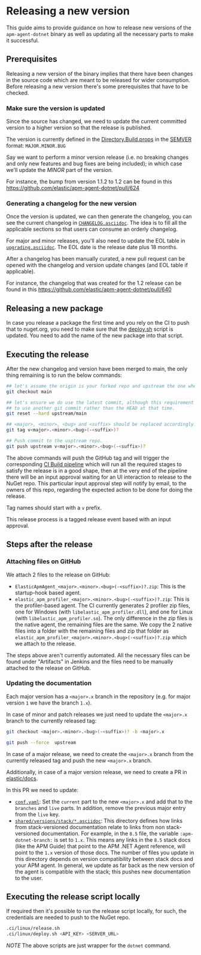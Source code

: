 # Releasing a new version

This guide aims to provide guidance on how to release new versions of the `apm-agent-dotnet` binary as well as updating all the necessary parts to make it successful.

## Prerequisites

Releasing a new version of the binary implies that there have been changes in the source code which are meant to be released for wider consumption. Before releasing a new version there's some prerequisites that have to be checked.

### Make sure the version is updated

Since the source has changed, we need to update the current committed version to a higher version so that the release is published.

The version is currently defined in the [Directory.Build.props](./src/Directory.Build.props) in the [SEMVER](https://semver.org) format: `MAJOR.MINOR.BUG`

Say we want to perform a minor version release (i.e. no breaking changes and only new features and bug fixes are being included); in which case we'll update the _MINOR_ part of the version.

For instance, the bump from version 1.1.2 to 1.2 can be found in this https://github.com/elastic/apm-agent-dotnet/pull/624

### Generating a changelog for the new version

Once the version is updated, we can then generate the changelog, you can see the current changelog in [`CHANGELOG.asciidoc`](CHANGELOG.asciidoc). The idea is to fill all the applicable sections so that users can consume an orderly changelog.

For major and minor releases, you'll also need to update the EOL table in [`upgrading.asciidoc`](docs/upgrading.asciidoc). The EOL date is the release date plus 18 months.

After a changelog has been manually curated, a new pull request can be opened with the changelog and version update changes (and EOL table if applicable).

For instance, the changelog that was created for the 1.2 release can be found in this https://github.com/elastic/apm-agent-dotnet/pull/640

## Releasing a new package

In case you release a package the first time and you rely on the CI to push that to nuget.org, you need to make sure that the [deploy.sh](https://github.com/elastic/apm-agent-dotnet/blob/main/.ci/linux/deploy.sh) script is updated. You need to add the name of the new package into that script.

## Executing the release

After the new changelog and version have been merged to main, the only thing remaining is to run the below commands:


 ```bash
 ## let's assume the origin is your forked repo and upstream the one where the releases are coming from.
 git checkout main

 ## let's ensure we do use the latest commit, although this requirement could be not necessary if it's required
 ## to use another git commit rather than the HEAD at that time.
 git reset --hard upstream/main

 ## <major>, <minor>, <bug> and <suffix> should be replaced accordingly. <suffix> is an optional one.
 git tag v<major>.<minor>.<bug>(-<suffix>)?

 ## Push commit to the usptream repo.
 git push upstream v<major>.<minor>.<bug>(-<suffix>)?
 ```

The above commands will push the GitHub tag and will trigger the corresponding [CI Build pipeline](Jenkinsfile) which will run all the required stages to satisfy the release is in a good shape, then at the very end of the pipeline there will be an input approval waiting for an UI interaction to release to the NuGet repo. This particular input approval step will notify by email, to the owners of this repo, regarding the expected action to be done for doing the release.

Tag names should start with a `v` prefix.

This release process is a tagged release event based with an input approval.

## Steps after the release 

### Attaching files on GitHub

We attach 2 files to the release on GitHub:
- `ElasticApmAgent_<major>.<minor>.<bug>(-<suffix>)?.zip`: This is the startup-hook based agent.
- `elastic_apm_profiler_<major>.<minor>.<bug>(-<suffix>)?.zip`: This is the profiler-based agent. The CI currently generates 2 profiler zip files, one for Windows (with `libelastic_apm_profiler.dll`), and one for Linux (with `libelastic_apm_profiler.so`). The only difference in the zip files is the native agent, the remaining files are the same. We copy the 2 native files into a folder with the remaining files and zip that folder as `elastic_apm_profiler_<major>.<minor>.<bug>(-<suffix>)?.zip` which we attach to the release.

The steps above aren't currently automated. All the necessary files can be found under "Artifacts" in Jenkins and the files need to be manually attached to the release on GitHub.

### Updating the documentation

Each major version has a `<major>.x` branch in the repository (e.g. for major version `1` we have the branch `1.x`).

In case of minor and patch releases we just need to update the `<major>.x` branch to the currently released tag:

 ```bash
git checkout <major>.<minor>.<bug>(-<suffix>)? -b <major>.x

git push --force  upstream
 ```

In case of a major release, we need to create the `<major>.x` branch from the currently released tag and push the new `<major>.x` branch.

Additionally, in case of a major version release, we need to create a PR in [elastic/docs](https://github.com/elastic/docs).

In this PR we need to update:
- [`conf.yaml`](https://github.com/elastic/docs/blob/master/conf.yaml): Set the `current` part to the new `<major>.x` and add that to the `branches` and `live` parts. In addition, remove the previous major entry from the `live` key.
- [`shared/versions/stack/*.asciidoc`](https://github.com/elastic/docs/tree/master/shared/versions/stack): This directory defines how links from stack-versioned documentation relate to links from non stack-versioned documentation. For example, in the `8.5` file, the variable `:apm-dotnet-branch:` is set to `1.x`. This means any links in the `8.5` stack docs (like the APM Guide) that point to the APM .NET Agent reference, will point to the `1.x` version of those docs. The number of files you update in this directory depends on version compatibility between stack docs and your APM agent. In general, we update as far back as the new version of the agent is compatible with the stack; this pushes new documentation to the user.

## Executing the release script locally

If required then it's possible to run the release script locally, for such, the credentials are needed to push to the NuGet repo.

```bash
.ci/linux/release.sh
.ci/linux/deploy.sh <API_KEY> <SERVER_URL>
```

_NOTE_ The above scripts are just wrapper for the `dotnet` command.
